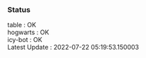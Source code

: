 ### Status


table : OK  
hogwarts : OK  
icy-bot : OK  
Latest Update : 2022-07-22 05:19:53.150003
